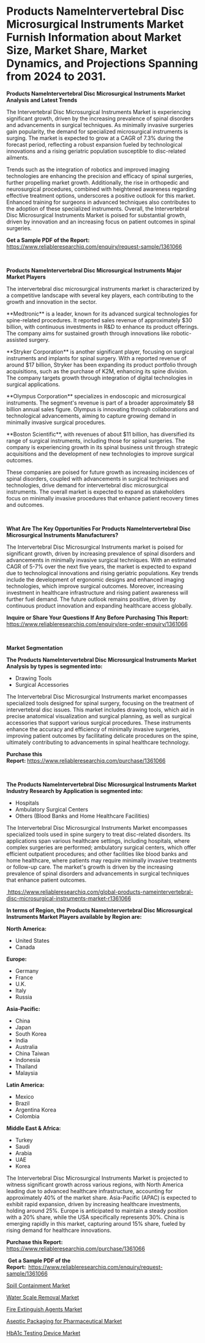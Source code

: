 <p><h1>Products NameIntervertebral Disc Microsurgical Instruments Market Furnish Information about Market Size, Market Share, Market Dynamics, and Projections Spanning from 2024 to 2031.</h1></p><p><strong>Products NameIntervertebral Disc Microsurgical Instruments Market Analysis and Latest Trends</strong></p>
<p><p>The Intervertebral Disc Microsurgical Instruments Market is experiencing significant growth, driven by the increasing prevalence of spinal disorders and advancements in surgical techniques. As minimally invasive surgeries gain popularity, the demand for specialized microsurgical instruments is surging. The market is expected to grow at a CAGR of 7.3% during the forecast period, reflecting a robust expansion fueled by technological innovations and a rising geriatric population susceptible to disc-related ailments. </p><p>Trends such as the integration of robotics and improved imaging technologies are enhancing the precision and efficacy of spinal surgeries, further propelling market growth. Additionally, the rise in orthopedic and neurosurgical procedures, combined with heightened awareness regarding effective treatment options, underscores a positive outlook for this market. Enhanced training for surgeons in advanced techniques also contributes to the adoption of these specialized instruments. Overall, the Intervertebral Disc Microsurgical Instruments Market is poised for substantial growth, driven by innovation and an increasing focus on patient outcomes in spinal surgeries.</p></p>
<p><strong>Get a Sample PDF of the Report:&nbsp;</strong> <a href="https://www.reliableresearchiq.com/enquiry/request-sample/1361066">https://www.reliableresearchiq.com/enquiry/request-sample/1361066</a></p>
<p>&nbsp;</p>
<p><strong>Products NameIntervertebral Disc Microsurgical Instruments Major Market Players</strong></p>
<p><p>The intervertebral disc microsurgical instruments market is characterized by a competitive landscape with several key players, each contributing to the growth and innovation in the sector.</p><p>**Medtronic** is a leader, known for its advanced surgical technologies for spine-related procedures. It reported sales revenue of approximately $30 billion, with continuous investments in R&D to enhance its product offerings. The company aims for sustained growth through innovations like robotic-assisted surgery.</p><p>**Stryker Corporation** is another significant player, focusing on surgical instruments and implants for spinal surgery. With a reported revenue of around $17 billion, Stryker has been expanding its product portfolio through acquisitions, such as the purchase of K2M, enhancing its spine division. The company targets growth through integration of digital technologies in surgical applications.</p><p>**Olympus Corporation** specializes in endoscopic and microsurgical instruments. The segment's revenue is part of a broader approximately $8 billion annual sales figure. Olympus is innovating through collaborations and technological advancements, aiming to capture growing demand in minimally invasive surgical procedures.</p><p>**Boston Scientific**, with revenues of about $11 billion, has diversified its range of surgical instruments, including those for spinal surgeries. The company is experiencing growth in its spinal business unit through strategic acquisitions and the development of new technologies to improve surgical outcomes.</p><p>These companies are poised for future growth as increasing incidences of spinal disorders, coupled with advancements in surgical techniques and technologies, drive demand for intervertebral disc microsurgical instruments. The overall market is expected to expand as stakeholders focus on minimally invasive procedures that enhance patient recovery times and outcomes.</p></p>
<p>&nbsp;</p>
<p><strong>What Are The Key Opportunities For Products NameIntervertebral Disc Microsurgical Instruments Manufacturers?</strong></p>
<p><p>The Intervertebral Disc Microsurgical Instruments market is poised for significant growth, driven by increasing prevalence of spinal disorders and advancements in minimally invasive surgical techniques. With an estimated CAGR of 5-7% over the next five years, the market is expected to expand due to technological innovations and rising geriatric populations. Key trends include the development of ergonomic designs and enhanced imaging technologies, which improve surgical outcomes. Moreover, increasing investment in healthcare infrastructure and rising patient awareness will further fuel demand. The future outlook remains positive, driven by continuous product innovation and expanding healthcare access globally.</p></p>
<p><strong>Inquire or Share Your Questions If Any Before Purchasing This Report:</strong> <a href="https://www.reliableresearchiq.com/enquiry/pre-order-enquiry/1361066">https://www.reliableresearchiq.com/enquiry/pre-order-enquiry/1361066</a></p>
<p>&nbsp;</p>
<p><strong>Market Segmentation</strong></p>
<p><strong>The Products NameIntervertebral Disc Microsurgical Instruments Market Analysis by types is segmented into:</strong></p>
<p><ul><li>Drawing Tools</li><li>Surgical Accessories</li></ul></p>
<p><p>The Intervertebral Disc Microsurgical Instruments market encompasses specialized tools designed for spinal surgery, focusing on the treatment of intervertebral disc issues. This market includes drawing tools, which aid in precise anatomical visualization and surgical planning, as well as surgical accessories that support various surgical procedures. These instruments enhance the accuracy and efficiency of minimally invasive surgeries, improving patient outcomes by facilitating delicate procedures on the spine, ultimately contributing to advancements in spinal healthcare technology.</p></p>
<p><strong>Purchase this Report:&nbsp;</strong><a href="https://www.reliableresearchiq.com/purchase/1361066">https://www.reliableresearchiq.com/purchase/1361066</a></p>
<p>&nbsp;</p>
<p><strong>The Products NameIntervertebral Disc Microsurgical Instruments Market Industry Research by Application is segmented into:</strong></p>
<p><ul><li>Hospitals</li><li>Ambulatory Surgical Centers</li><li>Others (Blood Banks and Home Healthcare Facilities)</li></ul></p>
<p><p>The Intervertebral Disc Microsurgical Instruments Market encompasses specialized tools used in spine surgery to treat disc-related disorders. Its applications span various healthcare settings, including hospitals, where complex surgeries are performed; ambulatory surgical centers, which offer efficient outpatient procedures; and other facilities like blood banks and home healthcare, where patients may require minimally invasive treatments or follow-up care. The market's growth is driven by the increasing prevalence of spinal disorders and advancements in surgical techniques that enhance patient outcomes.</p></p>
<p><a href="https://www.reliableresearchiq.com/global-products-nameintervertebral-disc-microsurgical-instruments-market-r1361066">&nbsp;https://www.reliableresearchiq.com/global-products-nameintervertebral-disc-microsurgical-instruments-market-r1361066</a></p>
<p><strong>In terms of Region, the Products NameIntervertebral Disc Microsurgical Instruments Market Players available by Region are:</strong></p>
<p>
    <p> <strong> North America: </strong>
        <ul>
            <li>United States</li>
            <li>Canada</li>
        </ul>
        </p> 
    <p> <strong> Europe: </strong>
        <ul>
            <li>Germany</li>
            <li>France</li>
            <li>U.K.</li>
            <li>Italy</li>
            <li>Russia</li>
        </ul>
        </p> 
    <p> <strong> Asia-Pacific: </strong>
        <ul>
            <li>China</li>
            <li>Japan</li>
            <li>South Korea</li>
            <li>India</li>
            <li>Australia</li>
            <li>China Taiwan</li>
            <li>Indonesia</li>
            <li>Thailand</li>
            <li>Malaysia</li>
        </ul>
        </p> 
    <p> <strong> Latin America: </strong>
        <ul>
            <li>Mexico</li>
            <li>Brazil</li>
            <li>Argentina Korea</li>
            <li>Colombia</li>
        </ul>
        </p> 
    <p> <strong> Middle East & Africa: </strong>
        <ul>
            <li>Turkey</li>
            <li>Saudi</li>
            <li>Arabia</li>
            <li>UAE</li>
            <li>Korea</li>
        </ul>
    </p>
    </p>
<p><p>The Intervertebral Disc Microsurgical Instruments Market is projected to witness significant growth across various regions, with North America leading due to advanced healthcare infrastructure, accounting for approximately 40% of the market share. Asia-Pacific (APAC) is expected to exhibit rapid expansion, driven by increasing healthcare investments, holding around 25%. Europe is anticipated to maintain a steady position with a 20% share, while the USA specifically represents 30%. China is emerging rapidly in this market, capturing around 15% share, fueled by rising demand for healthcare innovations.</p></p>
<p><strong>Purchase this Report: </strong><a href="https://www.reliableresearchiq.com/purchase/1361066">https://www.reliableresearchiq.com/purchase/1361066</a></p>
<p>&nbsp;<strong>Get a Sample PDF of the Report:&nbsp;&nbsp;</strong><a href="https://www.reliableresearchiq.com/enquiry/request-sample/1361066">https://www.reliableresearchiq.com/enquiry/request-sample/1361066</a></p>
<p><strong></strong></p>
<p><p><a href="https://www.linkedin.com/pulse/future-insights-spill-containment-market-trends-regional-analysis-tfthf?trackingId=EhPurzB4RfKE2%2Fmi8EGMxg%3D%3D">Spill Containment Market</a></p><p><a href="https://www.linkedin.com/pulse/water-scale-removal-market-size-growing-cagr-135-report-4fmtc?trackingId=YmIOJ6esSzy64h6JfKnYBg%3D%3D">Water Scale Removal Market</a></p><p><a href="https://issuu.com/reportprime-2/docs/fire-extinguish-agents-market-size-_042f43c4503163">Fire Extinguish Agents Market</a></p><p><a href="https://issuu.com/reportprime-2/docs/aseptic-packaging-for-pharmaceutica_49a4127571954b">Aseptic Packaging for Pharmaceutical Market</a></p><p><a href="https://www.linkedin.com/pulse/emerging-trends-hba1c-testing-device-market-global-outlook-4y4ic?trackingId=mkHqGPKlQPSAB4PDHmehvg%3D%3D">HbA1c Testing Device Market</a></p></p>